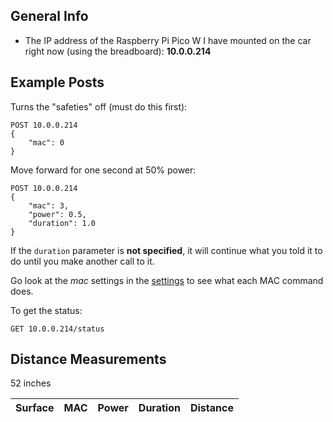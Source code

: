 ## General Info
- The IP address of the Raspberry Pi Pico W I have mounted on the car right now (using the breadboard): **10.0.0.214**

## Example Posts
Turns the "safeties" off (must do this first):
```
POST 10.0.0.214
{
    "mac": 0
}
```

Move forward for one second at 50% power:
```
POST 10.0.0.214
{
    "mac": 3,
    "power": 0.5,
    "duration": 1.0
}
```

If the `duration` parameter is **not specified**, it will continue what you told it to do until you make another call to it.

Go look at the *mac* settings in the [settings](./src/settings.py) to see what each MAC command does.


To get the status:
```
GET 10.0.0.214/status
```


## Distance Measurements
52 inches

|Surface|MAC|Power|Duration|Distance|
|-|-|-|-|-|
